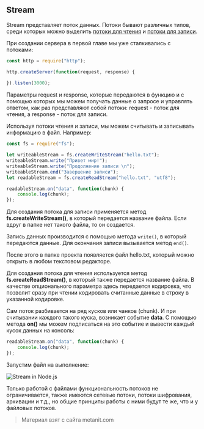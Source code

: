 ## Stream

Stream представляет поток данных. Потоки бывают различных типов, среди которых можно выделить [потоки для чтения](https://nodejs.org/api/stream.html#stream_readable_streams) и [потоки для записи](https://nodejs.org/api/stream.html#stream_writable_streams).

При создании сервера в первой главе мы уже сталкивались с потоками:

```js
const http = require("http");

http.createServer(function(request, response) {
    
}).listen(3000);
```

Параметры request и response, которые передаются в функцию и с помощью которых мы можем получать данные о запросе и управлять ответом, как раз представляют собой потоки: request - поток для чтения, а response - поток для записи.

Используя потоки чтения и записи, мы можем считывать и записывать информацию в файл. Например:

```js
const fs = require("fs");

let writeableStream = fs.createWriteStream("hello.txt");
writeableStream.write("Привет мир!");
writeableStream.write("Продолжение записи \n");
writeableStream.end("Завершение записи");
let readableStream = fs.createReadStream("hello.txt", "utf8");

readableStream.on("data", function(chunk) { 
    console.log(chunk);
});
```

Для создания потока для записи применяется метод **fs.createWriteStream()**, в который передается название файла. Если вдруг в папке нет такого файла, то он создается.

Запись данных производится с помощью метода `write()`, в который передаются данные. Для окончания записи вызывается метод `end()`.

После этого в папке проекта появляется файл hello.txt, который можно открыть в любом текстовом редакторе.

Для создания потока для чтения используется метод **fs.createReadStream()**, в который также передается название файла. В качестве опционального параметра здесь передается кодировка, что позволит сразу при чтении кодировать считанные данные в строку в указанной кодировке.

Сам поток разбивается на ряд кусков или чанков (chunk). И при считывании каждого такого куска, возникает событие **data**. С помощью метода **on()** мы можем подписаться на это событие и вывести каждый кусок данных на консоль:

```js
readableStream.on("data", function(chunk) { 
    console.log(chunk);
});
```

Запустим файл на выполнение:

![Stream in Node.js](https://metanit.com/web/nodejs/pics/2.23.png)

Только работой с файлами функциональность потоков не ограничивается, также имеются сетевые потоки, потоки шифрования, архивации и т.д., но общие принципы работы с ними будут те же, что и у файловых потоков.


> Материал взят с сайта metanit.com